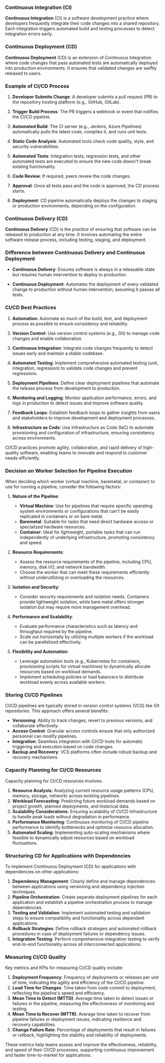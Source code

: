 ### Continuous Integration (CI)

**Continuous Integration** (CI) is a software development practice where developers frequently integrate their code changes into a shared repository. Each integration triggers automated build and testing processes to detect integration errors early.

### Continuous Deployment (CD)

**Continuous Deployment** (CD) is an extension of Continuous Integration where code changes that pass automated tests are automatically deployed into production environments. It ensures that validated changes are swiftly released to users.

### Example of CI/CD Process

1. **Developer Submits Change**: A developer submits a pull request (PR) to the repository hosting platform (e.g., GitHub, GitLab).
   
2. **Trigger Build Process**: The PR triggers a webhook or event that notifies the CI/CD pipeline.
   
3. **Automated Build**: The CI server (e.g., Jenkins, Azure Pipelines) automatically pulls the latest code, compiles it, and runs unit tests.
   
4. **Static Code Analysis**: Automated tools check code quality, style, and security vulnerabilities.
   
5. **Automated Tests**: Integration tests, regression tests, and other automated tests are executed to ensure the new code doesn't break existing functionality.
   
6. **Code Review**: If required, peers review the code changes.
   
7. **Approval**: Once all tests pass and the code is approved, the CD process starts.
   
8. **Deployment**: CD pipeline automatically deploys the changes to staging or production environments, depending on the configuration.

### Continuous Delivery (CD)

**Continuous Delivery** (CD) is the practice of ensuring that software can be released to production at any time. It involves automating the entire software release process, including testing, staging, and deployment.

### Difference between Continuous Delivery and Continuous Deployment

- **Continuous Delivery**: Ensures software is always in a releasable state but requires human intervention to deploy to production.
  
- **Continuous Deployment**: Automates the deployment of every validated change to production without human intervention, assuming it passes all tests.

### CI/CD Best Practices

1. **Automation**: Automate as much of the build, test, and deployment process as possible to ensure consistency and reliability.
   
2. **Version Control**: Use version control systems (e.g., Git) to manage code changes and enable collaboration.
   
3. **Continuous Integration**: Integrate code changes frequently to detect issues early and maintain a stable codebase.
   
4. **Automated Testing**: Implement comprehensive automated testing (unit, integration, regression) to validate code changes and prevent regressions.
   
5. **Deployment Pipelines**: Define clear deployment pipelines that automate the release process from development to production.
   
6. **Monitoring and Logging**: Monitor application performance, errors, and logs in production to detect issues and improve software quality.
   
7. **Feedback Loops**: Establish feedback loops to gather insights from users and stakeholders to improve development and deployment processes.
   
8. **Infrastructure as Code**: Use Infrastructure as Code (IaC) to automate provisioning and configuration of infrastructure, ensuring consistency across environments.

CI/CD practices promote agility, collaboration, and rapid delivery of high-quality software, enabling teams to innovate and respond to customer needs efficiently.

### Decision on Worker Selection for Pipeline Execution

When deciding which worker (virtual machine, baremetal, or container) to use for running a pipeline, consider the following factors:

1. **Nature of the Pipeline**:
   - **Virtual Machine**: Use for pipelines that require specific operating system environments or configurations that can't be easily replicated in containers or on bare metal.
   - **Baremetal**: Suitable for tasks that need direct hardware access or specialized hardware resources.
   - **Container**: Ideal for lightweight, portable tasks that can run independently of underlying infrastructure, promoting consistency and speed.

2. **Resource Requirements**:
   - Assess the resource requirements of the pipeline, including CPU, memory, disk I/O, and network bandwidth.
   - Choose the worker that can meet these requirements efficiently without underutilizing or overloading the resources.

3. **Isolation and Security**:
   - Consider security requirements and isolation needs. Containers provide lightweight isolation, while bare metal offers stronger isolation but may require more management overhead.

4. **Performance and Scalability**:
   - Evaluate performance characteristics such as latency and throughput required by the pipeline.
   - Scale out horizontally by utilizing multiple workers if the workload can be parallelized effectively.

5. **Flexibility and Automation**:
   - Leverage automation tools (e.g., Kubernetes for containers, provisioning scripts for virtual machines) to dynamically allocate resources based on workload demands.
   - Implement scheduling policies or load balancers to distribute workload evenly across available workers.

### Storing CI/CD Pipelines

CI/CD pipelines are typically stored in version control systems (VCS) like Git repositories. This approach offers several benefits:

- **Versioning**: Ability to track changes, revert to previous versions, and collaborate effectively.
- **Access Control**: Granular access controls ensure that only authorized personnel can modify pipelines.
- **Integration**: Seamless integration with CI/CD tools for automatic triggering and execution based on code changes.
- **Backup and Recovery**: VCS platforms often include robust backup and recovery mechanisms.

### Capacity Planning for CI/CD Resources

Capacity planning for CI/CD resources involves:

1. **Resource Analysis**: Analyzing current resource usage patterns (CPU, memory, storage, network) across existing pipelines.
2. **Workload Forecasting**: Predicting future workload demands based on project growth, planned deployments, and historical data.
3. **Scalability Considerations**: Ensuring scalability of CI/CD infrastructure to handle peak loads without degradation in performance.
4. **Performance Monitoring**: Continuous monitoring of CI/CD pipeline performance to identify bottlenecks and optimize resource allocation.
5. **Automated Scaling**: Implementing auto-scaling mechanisms where feasible to dynamically adjust resources based on workload fluctuations.

### Structuring CD for Applications with Dependencies

To implement Continuous Deployment (CD) for applications with dependencies on other applications:

1. **Dependency Management**: Clearly define and manage dependencies between applications using versioning and dependency injection techniques.
2. **Pipeline Orchestration**: Create separate deployment pipelines for each application and establish a pipeline orchestration process to manage dependencies.
3. **Testing and Validation**: Implement automated testing and validation steps to ensure compatibility and functionality across dependent applications.
4. **Rollback Strategies**: Define rollback strategies and automated rollback procedures in case of deployment failures or dependency issues.
5. **Integration Testing**: Perform comprehensive integration testing to verify end-to-end functionality across all interconnected applications.

### Measuring CI/CD Quality

Key metrics and KPIs for measuring CI/CD quality include:

1. **Deployment Frequency**: Frequency of deployments or releases per unit of time, indicating the agility and efficiency of the CI/CD pipeline.
2. **Lead Time for Changes**: Time taken from code commit to deployment, reflecting the pipeline's speed and efficiency.
3. **Mean Time to Detect (MTTD)**: Average time taken to detect issues or failures in the pipeline, measuring the effectiveness of monitoring and testing.
4. **Mean Time to Recover (MTTR)**: Average time taken to recover from pipeline failures or deployment issues, indicating resilience and recovery capabilities.
5. **Change Failure Rate**: Percentage of deployments that result in failures or rollback, highlighting the stability and reliability of deployments.

These metrics help teams assess and improve the effectiveness, reliability, and speed of their CI/CD processes, supporting continuous improvement and faster time-to-market for applications.

